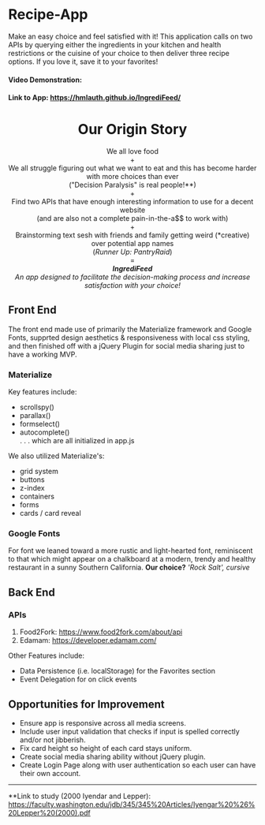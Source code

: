 # Recipe-App
Make an easy choice and feel satisfied with it! This application calls on two APIs by querying either the ingredients in your kitchen and health restrictions or the cuisine of your choice to then deliver three recipe options. If you love it, save it to your favorites!
#### Video Demonstration: 
#### Link to App: https://hmlauth.github.io/IngrediFeed/

<h1 align="center">Our Origin Story</h1>
<p align="center">We all love food</br>
+ </br>
We all struggle figuring out what we want to eat and this has become harder with more choices than ever</br>
("Decision Paralysis" is real people!**)</br>
+</br>
Find two APIs that have enough interesting information to use for a decent website </br>(and are also not a complete pain-in-the-a$$ to work with)</br>
+</br>
Brainstorming text sesh with friends and family getting weird (*creative) over potential app names</br>
(<em>Runner Up: PantryRaid</em>)</br>
=</br>
<em><strong>IngrediFeed</strong></em></br> 
<em>An app designed to facilitate the decision-making process and increase satisfaction with your choice!</em></br>
</p>

## Front End
The front end made use of primarily the Materialize framework and Google Fonts, supprted design aesthetics & responsiveness with local css styling, and then finished off with a jQuery Plugin for social media sharing just to have a working MVP.

### Materialize
Key features include:
- scrollspy() 
- parallax() 
- formselect()
- autocomplete() </br>
. . . which are all initialized in app.js

We also utilized Materialize's:
- grid system
- buttons
- z-index
- containers
- forms
- cards / card reveal

### Google Fonts
For font we leaned toward a more rustic and light-hearted font, reminiscent to that which might appear on a chalkboard at a modern, trendy and healthy restaurant in a sunny Southern California. <strong>Our choice?</strong> <em>'Rock Salt', cursive</em> 

## Back End
### APIs
1. Food2Fork: https://www.food2fork.com/about/api
2. Edamam: https://developer.edamam.com/

Other Features include:
- Data Persistence (i.e. localStorage) for the Favorites section
- Event Delegation for on click events

## Opportunities for Improvement
- Ensure app is responsive across all media screens.
- Include user input validation that checks if input is spelled correctly and/or not jibberish. 
- Fix card height so height of each card stays uniform.
- Create social media sharing ability without jQuery plugin.
- Create Login Page along with user authentication so each user can have their own account.
______________________________________________________________________________________________________________________________________
**Link to study (2000 Iyendar and Lepper): https://faculty.washington.edu/jdb/345/345%20Articles/Iyengar%20%26%20Lepper%20(2000).pdf
